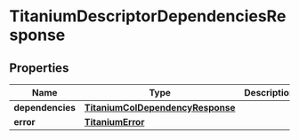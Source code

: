 

# TitaniumDescriptorDependenciesResponse


## Properties

| Name | Type | Description | Notes |
|------------ | ------------- | ------------- | -------------|
|**dependencies** | [**TitaniumColDependencyResponse**](TitaniumColDependencyResponse.md) |  |  [optional] |
|**error** | [**TitaniumError**](TitaniumError.md) |  |  [optional] |



